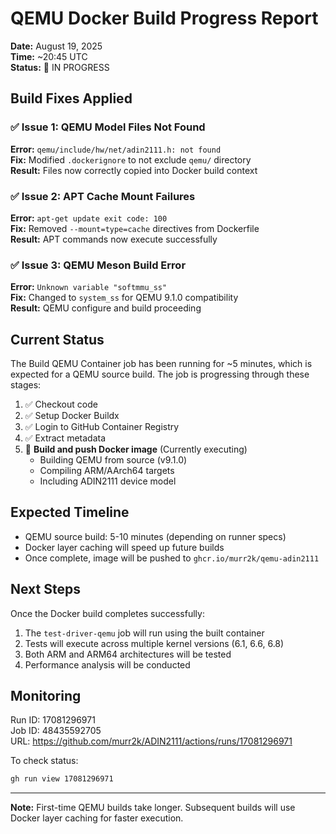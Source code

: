 # QEMU Docker Build Progress Report

**Date:** August 19, 2025  
**Time:** ~20:45 UTC  
**Status:** 🔄 IN PROGRESS  

## Build Fixes Applied

### ✅ Issue 1: QEMU Model Files Not Found
**Error:** `qemu/include/hw/net/adin2111.h: not found`  
**Fix:** Modified `.dockerignore` to not exclude `qemu/` directory  
**Result:** Files now correctly copied into Docker build context  

### ✅ Issue 2: APT Cache Mount Failures
**Error:** `apt-get update exit code: 100`  
**Fix:** Removed `--mount=type=cache` directives from Dockerfile  
**Result:** APT commands now execute successfully  

### ✅ Issue 3: QEMU Meson Build Error
**Error:** `Unknown variable "softmmu_ss"`  
**Fix:** Changed to `system_ss` for QEMU 9.1.0 compatibility  
**Result:** QEMU configure and build proceeding  

## Current Status

The Build QEMU Container job has been running for ~5 minutes, which is expected for a QEMU source build. The job is progressing through these stages:

1. ✅ Checkout code
2. ✅ Setup Docker Buildx
3. ✅ Login to GitHub Container Registry
4. ✅ Extract metadata
5. 🔄 **Build and push Docker image** (Currently executing)
   - Building QEMU from source (v9.1.0)
   - Compiling ARM/AArch64 targets
   - Including ADIN2111 device model

## Expected Timeline

- QEMU source build: 5-10 minutes (depending on runner specs)
- Docker layer caching will speed up future builds
- Once complete, image will be pushed to `ghcr.io/murr2k/qemu-adin2111`

## Next Steps

Once the Docker build completes successfully:

1. The `test-driver-qemu` job will run using the built container
2. Tests will execute across multiple kernel versions (6.1, 6.6, 6.8)
3. Both ARM and ARM64 architectures will be tested
4. Performance analysis will be conducted

## Monitoring

Run ID: 17081296971  
Job ID: 48435592705  
URL: https://github.com/murr2k/ADIN2111/actions/runs/17081296971

To check status:
```bash
gh run view 17081296971
```

---

**Note:** First-time QEMU builds take longer. Subsequent builds will use Docker layer caching for faster execution.